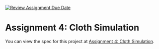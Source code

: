 [![Review Assignment Due Date](https://classroom.github.com/assets/deadline-readme-button-24ddc0f5d75046c5622901739e7c5dd533143b0c8e959d652212380cedb1ea36.svg)](https://classroom.github.com/a/416wMr3G)
# Assignment 4: Cloth Simulation
You can view the spec for this project at [Assignment 4: Cloth Simulation](https://cs184.eecs.berkeley.edu/sp23/docs/proj4).
